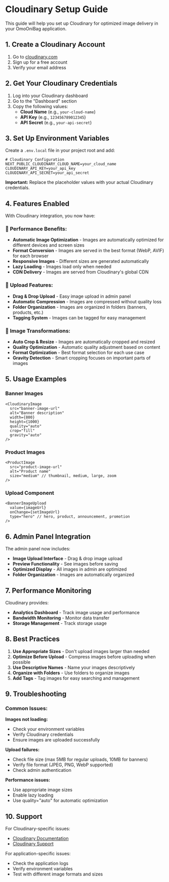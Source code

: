 # Cloudinary Setup Guide

This guide will help you set up Cloudinary for optimized image delivery in your OmoOniBag application.

## 1. Create a Cloudinary Account

1. Go to [cloudinary.com](https://cloudinary.com)
2. Sign up for a free account
3. Verify your email address

## 2. Get Your Cloudinary Credentials

1. Log into your Cloudinary dashboard
2. Go to the "Dashboard" section
3. Copy the following values:
   - **Cloud Name** (e.g., `your-cloud-name`)
   - **API Key** (e.g., `123456789012345`)
   - **API Secret** (e.g., `your-api-secret`)

## 3. Set Up Environment Variables

Create a `.env.local` file in your project root and add:

```env
# Cloudinary Configuration
NEXT_PUBLIC_CLOUDINARY_CLOUD_NAME=your_cloud_name
CLOUDINARY_API_KEY=your_api_key
CLOUDINARY_API_SECRET=your_api_secret
```

**Important:** Replace the placeholder values with your actual Cloudinary credentials.

## 4. Features Enabled

With Cloudinary integration, you now have:

### 🚀 **Performance Benefits:**
- **Automatic Image Optimization** - Images are automatically optimized for different devices and screen sizes
- **Format Conversion** - Images are served in the best format (WebP, AVIF) for each browser
- **Responsive Images** - Different sizes are generated automatically
- **Lazy Loading** - Images load only when needed
- **CDN Delivery** - Images are served from Cloudinary's global CDN

### 📸 **Upload Features:**
- **Drag & Drop Upload** - Easy image upload in admin panel
- **Automatic Compression** - Images are compressed without quality loss
- **Folder Organization** - Images are organized in folders (banners, products, etc.)
- **Tagging System** - Images can be tagged for easy management

### 🎨 **Image Transformations:**
- **Auto Crop & Resize** - Images are automatically cropped and resized
- **Quality Optimization** - Automatic quality adjustment based on content
- **Format Optimization** - Best format selection for each use case
- **Gravity Detection** - Smart cropping focuses on important parts of images

## 5. Usage Examples

### Banner Images
```tsx
<CloudinaryImage
  src="banner-image-url"
  alt="Banner description"
  width={800}
  height={1000}
  quality="auto"
  crop="fill"
  gravity="auto"
/>
```

### Product Images
```tsx
<ProductImage
  src="product-image-url"
  alt="Product name"
  size="medium" // thumbnail, medium, large, zoom
/>
```

### Upload Component
```tsx
<BannerImageUpload
  value={imageUrl}
  onChange={setImageUrl}
  type="hero" // hero, product, announcement, promotion
/>
```

## 6. Admin Panel Integration

The admin panel now includes:
- **Image Upload Interface** - Drag & drop image upload
- **Preview Functionality** - See images before saving
- **Optimized Display** - All images in admin are optimized
- **Folder Organization** - Images are automatically organized

## 7. Performance Monitoring

Cloudinary provides:
- **Analytics Dashboard** - Track image usage and performance
- **Bandwidth Monitoring** - Monitor data transfer
- **Storage Management** - Track storage usage

## 8. Best Practices

1. **Use Appropriate Sizes** - Don't upload images larger than needed
2. **Optimize Before Upload** - Compress images before uploading when possible
3. **Use Descriptive Names** - Name your images descriptively
4. **Organize with Folders** - Use folders to organize images
5. **Add Tags** - Tag images for easy searching and management

## 9. Troubleshooting

### Common Issues:

**Images not loading:**
- Check your environment variables
- Verify Cloudinary credentials
- Ensure images are uploaded successfully

**Upload failures:**
- Check file size (max 5MB for regular uploads, 10MB for banners)
- Verify file format (JPEG, PNG, WebP supported)
- Check admin authentication

**Performance issues:**
- Use appropriate image sizes
- Enable lazy loading
- Use quality="auto" for automatic optimization

## 10. Support

For Cloudinary-specific issues:
- [Cloudinary Documentation](https://cloudinary.com/documentation)
- [Cloudinary Support](https://support.cloudinary.com)

For application-specific issues:
- Check the application logs
- Verify environment variables
- Test with different image formats and sizes
